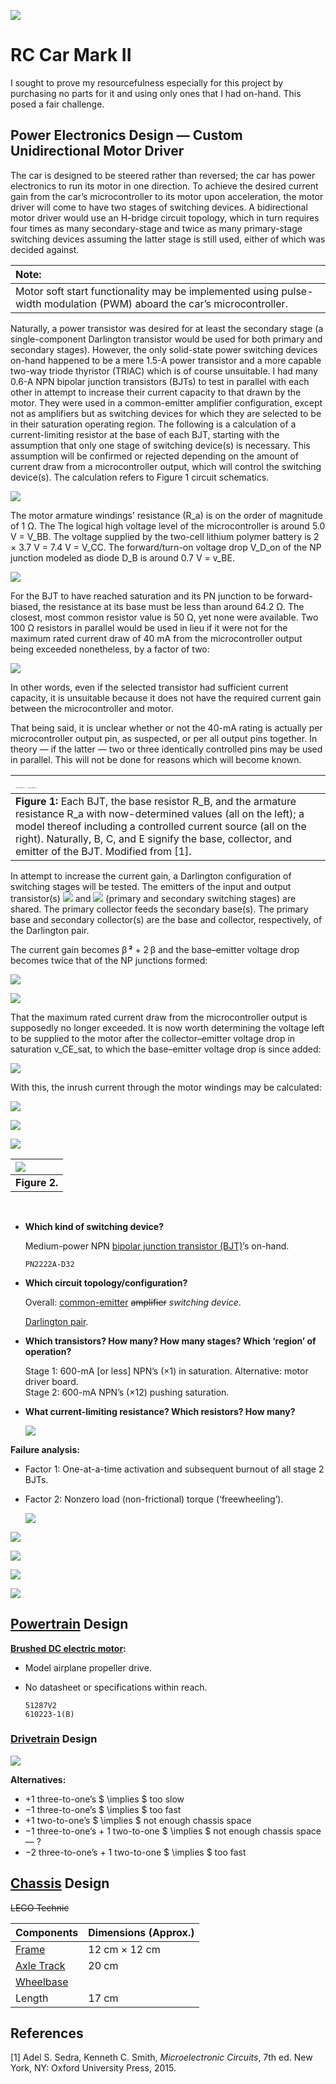 ![](20210618_133453.jpg)

# RC Car Mark II

I sought to prove my resourcefulness especially for this project by purchasing no parts for it and using only ones that I had on-hand. This posed a fair challenge.

## Power Electronics Design — Custom Unidirectional Motor Driver

The car is designed to be steered rather than reversed; the car has power electronics to run its motor in one direction. To achieve the desired current gain from the car’s microcontroller to its motor upon acceleration, the motor driver will come to have two stages of switching devices. A bidirectional motor driver would use an H-bridge circuit topology, which in turn requires four times as many secondary-stage and twice as many primary-stage switching devices assuming the latter stage is still used, either of which was decided against.

| **Note:** |
|:-----|
| Motor soft start functionality may be implemented using pulse-width modulation (PWM) aboard the car’s microcontroller. |

Naturally, a power transistor was desired for at least the secondary stage (a single-component Darlington transistor would be used for both primary and secondary stages). However, the only solid-state power switching devices on-hand happened to be a mere 1.5-A power transistor and a more capable two-way triode thyristor (TRIAC) which is of course unsuitable. I had many 0.6-A NPN bipolar junction transistors (BJTs) to test in parallel with each other in attempt to increase their current capacity to that drawn by the motor. They were used in a common-emitter amplifier configuration, except not as amplifiers but as switching devices for which they are selected to be in their saturation operating region. The following is a calculation of a current-limiting resistor at the base of each BJT, starting with the assumption that only one stage of switching device(s) is necessary. This assumption will be confirmed or rejected depending on the amount of current draw from a microcontroller output, which will control the switching device(s). The calculation refers to Figure 1 circuit schematics.

![](equation_01.svg)

The motor armature windings' resistance (R_a) is on the order of magnitude of 1 Ω. The The logical high voltage level of the microcontroller is around 5.0 V = V_BB. The voltage supplied by the two-cell lithium polymer battery is 2 × 3.7 V = 7.4 V = V_CC. The forward/turn-on voltage drop V_D_on of the NP junction modeled as diode D_B is around 0.7 V = v_BE.

![](equation_02.svg)

For the BJT to have reached saturation and its PN junction to be forward-biased, the resistance at its base must be less than around 64.2 Ω. The closest, most common resistor value is 50 Ω, yet none were available. Two 100 Ω resistors in parallel would be used in lieu if it were not for the maximum rated current draw of 40 mA from the microcontroller output being exceeded nonetheless, by a factor of two:

![](equation_03.svg)

In other words, even if the selected transistor had sufficient current capacity, it is unsuitable because it does not have the required current gain between the microcontroller and motor.

That being said, it is unclear whether or not the 40-mA rating is actually per microcontroller output pin, as suspected, or per all output pins together. In theory — if the latter — two or three identically controlled pins may be used in parallel. This will not be done for reasons which will become known.

| <img src="assets/output-2.png" alt="Figure 1b: Modified from [1]." style="zoom:6.25%;" /> <img src="assets/output-1.png" alt="Figure 1a: Modified from [1]." style="zoom:6.25%;" /> |
|:-|
| **Figure 1:** Each BJT, the base resistor R_B, and the armature resistance R_a with now-determined values (all on the left); a model thereof including a controlled current source (all on the right). Naturally, B, C, and E signify the base, collector, and emitter of the BJT. Modified from [1]. |

In attempt to increase the current gain, a Darlington configuration of switching stages will be tested. The emitters of the input and output transistor(s) ![](assets/Q_I.svg) and ![](assets/Q_O.svg) (primary and secondary switching stages) are shared. The primary collector feeds the secondary base(s). The primary base and secondary collector(s) are the base and collector, respectively, of the Darlington pair.

The current gain becomes β **²** + 2 β and the base–emitter voltage drop becomes twice that of the NP junctions formed:

![](equation_04.svg)

![](equation_05.svg)

That the maximum rated current draw from the microcontroller output is supposedly no longer exceeded. It is now worth determining the voltage left to be supplied to the motor after the collector–emitter voltage drop in saturation v_CE_sat, to which the base–emitter voltage drop is since added:

![](equation_06.svg)

With this, the inrush current through the motor windings may be calculated:

![](equation_07.svg)

![](equation_08.svg)

![](equation_09.svg)

| ![](assets/woL0k.png) |
|:-|
| **Figure 2.** |

​

- **Which kind of switching device?**
  
  Medium-power NPN [bipolar junction transistor (BJT)](https://en.wikipedia.org/wiki/Bipolar_junction_transistor)’s on-hand.
  
  `PN2222A-D32`
  
- **Which circuit topology/configuration?**
  
  Overall: [common-emitter](https://en.wikipedia.org/wiki/Common_emitter) ~~amplifier~~ *switching device*.
  
  [Darlington pair](https://en.wikipedia.org/wiki/Darlington_transistor).
  
- **Which transistors? How many? How many stages? Which ‘region’ of operation?**
  
  Stage 1: 600-mA [or less] NPN’s (×1) in saturation. Alternative: motor driver board. \
  Stage 2: 600-mA NPN’s (×12) pushing saturation.
  
- **What current-limiting resistance? Which resistors? How many?**
  
  ![](equation_10.svg)

**Failure analysis:**

- Factor 1: One-at-a-time activation and subsequent burnout of all stage 2 BJTs.
  
- Factor 2: Nonzero load (non-frictional) torque (‘freewheeling’).
  
  ![](figure_02.svg)

![](equation_11.svg)

![](equation_12.svg)

![](equation_13.svg)

![](equation_14.svg)



## [Powertrain](https://en.wikipedia.org/wiki/Powertrain) Design

**[Brushed DC electric motor](https://en.wikipedia.org/wiki/Brushed_DC_electric_motor):**
  
- Model airplane propeller drive.
  
- No datasheet or specifications within reach.
  
  ```
  51287V2
  610223-1(B)
  ```

### [Drivetrain](https://en.wikipedia.org/wiki/Drivetrain) Design

![](equation_15.svg)

**Alternatives:**

- +1 three-to-one’s $ \implies $ too slow
- −1 three-to-one’s $ \implies $ too fast
- +1 two-to-one’s $ \implies $ not enough chassis space
- −1 three-to-one’s + 1 two-to-one $ \implies $ not enough chassis space — ?
- −2 three-to-one’s + 1 two-to-one $ \implies $ too fast

## [Chassis](https://en.wikipedia.org/wiki/Chassis) Design

~~LEGO Technic~~

| Components                                             | Dimensions (Approx.) |
| ------------------------------------------------------ | -------------------- |
| [Frame](https://en.wikipedia.org/wiki/Vehicle_frame)   | 12 cm × 12 cm        |
| [Axle Track](https://en.wikipedia.org/wiki/Axle_track) | 20 cm                |
| [Wheelbase](https://en.wikipedia.org/wiki/Wheelbase)   |                      |
| Length                                                 | 17 cm                |

## References

[1] Adel S. Sedra, Kenneth C. Smith, *Microelectronic Circuits*, 7th ed. New York, NY: Oxford University Press, 2015.
